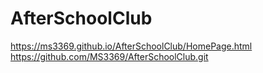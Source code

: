 # AfterSchoolClub
https://ms3369.github.io/AfterSchoolClub/HomePage.html
https://github.com/MS3369/AfterSchoolClub.git
